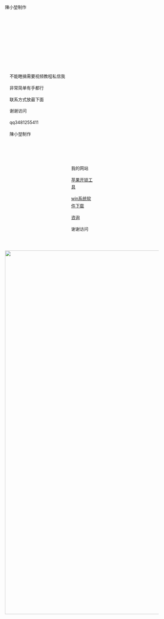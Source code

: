 <p>陳小堃制作</p>
<html lang="zh-CN">
  <head>
    <meta charset="utf-8">
    <meta name="viewport" content="width=device-width, initial-scale=1" />
    <title>陳小堃制作</title>
    <style>  
      body {
        margin: 0;
      }
    </style>
  </head>
  <body>
	 <div style="
      max-width: 70px;
     margin: 80px auto;
     padding: 15px;
     line-height: 1.1;
   ">
   </div>
   <div style="
     max-width: 600px;
     margin: 30px auto;
     padding: 15px;
     line-height: 1.7;
     
   ">
     <p>不能瞎搞需要视频教程私信我</p>
     <p>非常简单有手都行</p>
     <p>联系方式放最下面</p>
     <p>谢谢访问</p>
     <p>qq3481255411</p>
     <p>陳小堃制作</p>
   </div>
   <div style="
   max-width: 70px;
     margin: 30px auto;
     padding: 15px;
     line-height: 1.7;
   ">
   <p>我的网站</p>
   <p><a href="https://www.anymp4.com/zh-TW/iphone-unlocker/">苹果开锁工具</a></p>

   <p><a href="https://www.aichunjing.com/win11/">win系统软件下载</a></p>
	   	   
   <p><a href="https://hp30243681.jzfkw.net/">咨询</a></p>
	    <p>谢谢访问</p>
  </div>
   <img src='https://tse3-mm.cn.bing.net/th/id/OIP-C.0_ZCZdJ82kL_6pgWzZQtWgHaEo?rs=1&pid=ImgDetMain' a1t="陳小堃" width="px"
  height="1190px">

  </body>
</html>
